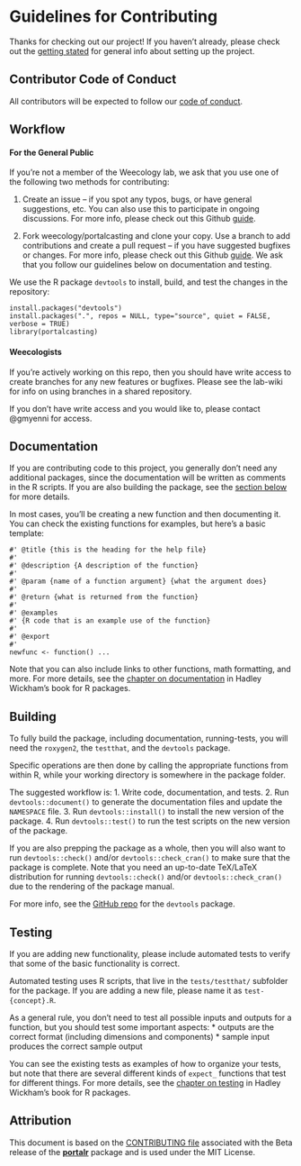# Guidelines for Contributing

Thanks for checking out our project! If you haven’t already, please
check out the [getting
stated](https://weecology.github.io/portalcasting/articles/getting_started.html)
for general info about setting up the project.

## Contributor Code of Conduct

All contributors will be expected to follow our [code of
conduct](CODE_OF_CONDUCT.md).

## Workflow

#### For the General Public

If you’re not a member of the Weecology lab, we ask that you use one of
the following two methods for contributing:

1.  Create an issue – if you spot any typos, bugs, or have general
    suggestions, etc. You can also use this to participate in ongoing
    discussions. For more info, please check out this Github
    [guide](https://guides.github.com/features/issues/).

2.  Fork weecology/portalcasting and clone your copy. Use a branch to
    add contributions and create a pull request – if you have suggested
    bugfixes or changes. For more info, please check out this Github
    [guide](https://help.github.com/articles/about-pull-requests/). We
    ask that you follow our guidelines below on documentation and
    testing.

We use the R package `devtools` to install, build, and test the changes
in the repository:

    install.packages("devtools")
    install.packages(".", repos = NULL, type="source", quiet = FALSE, verbose = TRUE)
    library(portalcasting)

#### Weecologists

If you’re actively working on this repo, then you should have write
access to create branches for any new features or bugfixes. Please see
the lab-wiki for info on using branches in a shared repository.

If you don’t have write access and you would like to, please contact
@gmyenni for access.

## Documentation

If you are contributing code to this project, you generally don’t need
any additional packages, since the documentation will be written as
comments in the R scripts. If you are also building the package, see the
[section below](#building) for more details.

In most cases, you’ll be creating a new function and then documenting
it. You can check the existing functions for examples, but here’s a
basic template:

    #' @title {this is the heading for the help file}
    #'
    #' @description {A description of the function}
    #'
    #' @param {name of a function argument} {what the argument does}
    #'
    #' @return {what is returned from the function}
    #'
    #' @examples
    #' {R code that is an example use of the function}
    #'
    #' @export
    #'
    newfunc <- function() ...

Note that you can also include links to other functions, math
formatting, and more. For more details, see the [chapter on
documentation](http://r-pkgs.had.co.nz/man.html) in Hadley Wickham’s
book for R packages.

## Building

To fully build the package, including documentation, running-tests, you
will need the `roxygen2`, the `testthat`, and the `devtools` package.

Specific operations are then done by calling the appropriate functions
from within R, while your working directory is somewhere in the package
folder.

The suggested workflow is: 1. Write code, documentation, and tests. 2.
Run `devtools::document()` to generate the documentation files and
update the `NAMESPACE` file. 3. Run `devtools::install()` to install the
new version of the package. 4. Run `devtools::test()` to run the test
scripts on the new version of the package.

If you are also prepping the package as a whole, then you will also want
to run `devtools::check()` and/or `devtools::check_cran()` to make sure
that the package is complete. Note that you need an up-to-date TeX/LaTeX
distribution for running `devtools::check()` and/or
`devtools::check_cran()` due to the rendering of the package manual.

For more info, see the [GitHub repo](https://github.com/hadley/devtools)
for the `devtools` package.

## Testing

If you are adding new functionality, please include automated tests to
verify that some of the basic functionality is correct.

Automated testing uses R scripts, that live in the `tests/testthat/`
subfolder for the package. If you are adding a new file, please name it
as `test-{concept}.R`.

As a general rule, you don’t need to test all possible inputs and
outputs for a function, but you should test some important aspects: \*
outputs are the correct format (including dimensions and components) \*
sample input produces the correct sample output

You can see the existing tests as examples of how to organize your
tests, but note that there are several different kinds of `expect_`
functions that test for different things. For more details, see the
[chapter on testing](http://r-pkgs.had.co.nz/tests.html) in Hadley
Wickham’s book for R packages.

## Attribution

This document is based on the [CONTRIBUTING
file](https://github.com/weecology/portalr/blob/master/CONTRIBUTING.md)
associated with the Beta release of the
[**portalr**](https://github.com/weecology/portalr/) package and is used
under the MIT License.

